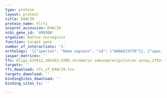 ```yaml
---
type: protein
layout: protein
title: D4AC39
protein_name: Flrt1
uniprot_accession: D4AC39
ncbi_gene_id: '499308'
organism: Rattus norvegicus
function: target gene
number_of_interactions: '1'
orthologs: '[{"species": "Homo sapiens", "id": ["A0A6E1VY70"]}, {"species": "Danio rerio", "id": ["F1QF54"]}, {"species": "Mus musculus", "id": ["A0A452J8F8"]}]'
jaspar_matrices: ''
tfs: Olig2,G3V612,304103,GTRD,chromatin immunoprecipitation assay,27924024%5Buid%5D,No
targets: ''
tfs_download: tfs_of_D4AC39.tsv
targets_download: ''
bindingSites_download: ''
binding_sites_ls: ''

---
```

